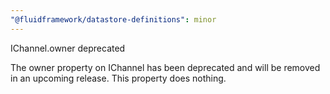 ```yaml
---
"@fluidframework/datastore-definitions": minor
---
```


IChannel.owner deprecated

The owner property on IChannel has been deprecated and will be removed in an upcoming release. This property does nothing.
